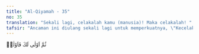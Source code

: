 ```yaml
---
title: "Al-Qiyamah - 35"
no: 35
translation: "Sekali lagi, celakalah kamu (manusia)! Maka celakalah! "
tafsir: "Ancaman ini diulang sekali lagi untuk memperkuatnya, \"Kecelakaanlah bagi orang kafir dan kecelakaan baginya.\" Diriwayatkan oleh ahli-ahli tafsir dari Qatadah bahwa pada suatu hari Rasulullah saw memegang erat-erat lengan Abu Jahal sambil menghardik musuh Allah itu, \"Celaka engkau hai Abu Jahal, celaka engkau!\" Abu Jahal menjawab dengan sombong, \"Muhammad, engkau mengancamku? Demi Allah, tak sanggup engkau berbuat sesuatu terhadapku, bahkan Tuhan yang engkau sembah juga tidak! Demi Allah, saya ini lebih perkasa dari segala orang yang berjalan antara bukit ini, dari segala penduduk Mekah.\" Tetapi di hari pertempuran Badar, Allah membinasakan Abu Jahal dengan kematian yang buruk sekali. Ketika berita tewasnya Abu Jahal disampaikan kepada Rasulullah, beliau bersabda, \"Sesungguhnya setiap umat itu ada Fir'aunnya (ada orang yang paling sombong), maka Fir'aun dari umat ini adalah Abu Jahal.\"\n\nSa'id bin Jubair bertanya kepada Ibnu 'Abbas tentang perkataan \"aula laka fa aula\" ini, apakah sesuatu yang diucapkan Nabi ini berasal dari dirinya atau memang Allah yang menyuruhnya? Ibnu 'Abbas menjawab, \"Benar beliau yang mengucapkannya, kemudian Allah menurunkan wahyu sama dengan ucapan beliau itu.\" Kutukan Allah ini berlaku bagi orang yang berwatak seperti Abu Jahal yang akan muncul pada setiap masa."
---
```


ثُمَّ اَوْلٰى لَكَ فَاَوْلٰىۗ
